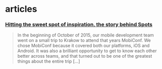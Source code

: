 # articles

### [Hitting the sweet spot of inspiration, the story behind Spots](https://github.com/zenangst/articles/blob/master/2016-04-12-hitting-the-sweet-spot-of-inspiration.md)
> In the beginning of October of 2015, our mobile development team went on a small trip to Krakow to attend that years MobiConf. We chose MobiConf because it covered both our platforms, iOS and Android. It was also a brilliant opportunity to get to know each other better across teams, and that turned out to be one of the greatest things about the entire trip [...]
